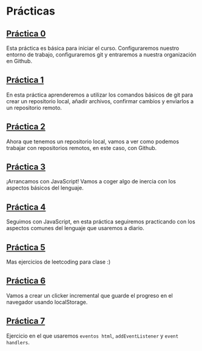 # Prácticas

## [Práctica 0](/practicas/practica_0/practica_0.md)

Esta práctica es básica para iniciar el curso. Configuraremos nuestro entorno de trabajo, configuraremos git y entraremos a nuestra organización en Github.

## [Práctica 1](/practicas/practica_1/practica_1.md)

En esta práctica aprenderemos a utilizar los comandos básicos de git para crear un repositorio local, añadir archivos, confirmar cambios y enviarlos a un repositorio remoto.

## [Práctica 2](/practicas/practica_2/practica_2.md)

Ahora que tenemos un repositorio local, vamos a ver como podemos trabajar con repositorios remotos, en este caso, con Github.

## [Práctica 3](/practicas/practica_3/practica_3.md)

¡Arrancamos con JavaScript! Vamos a coger algo de inercia con los aspectos básicos del lenguaje.

## [Práctica 4](/practicas/practica_4/practica_4.md)

Seguimos con JavaScript, en esta práctica seguiremos practicando con los aspectos comunes del lenguaje que usaremos a diario.

## [Práctica 5](/practicas/practica_5/practica_5.md)

Mas ejercicios de leetcoding para clase :)

## [Práctica 6](/practicas/practica_6/practica_6.md)

Vamos a crear un clicker incremental que guarde el progreso en el navegador usando localStorage.

## [Práctica 7](/practicas/practica_7/eventos_javascript.md)

Ejercicio en el que usaremos `eventos html`, `addEventListener` y `event handlers`.